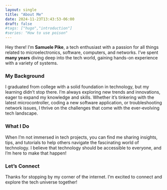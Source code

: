 ```yaml
---
layout: single
title: "About Me"
date: 2024-11-23T13:43:53-06:00
draft: false
#tags: ["hugo","introduction"]
#series: "How to use poison"
---
```

Hey there! I’m **Samuele Pike**, a tech enthusiast with a passion for all things related to microelectronics, software, computers, and networks. I’ve spent **many years** diving deep into the tech world, gaining hands-on experience with a variety of systems.

### My Background
I graduated from college with a solid foundation in technology, but my learning didn’t stop there. I’m always exploring new trends and innovations, eager to expand my knowledge and skills. Whether it’s tinkering with the latest microcontroller, coding a new software application, or troubleshooting network issues, I thrive on the challenges that come with the ever-evolving tech landscape.

### What I Do
When I’m not immersed in tech projects, you can find me sharing insights, tips, and tutorials to help others navigate the fascinating world of technology. I believe that technology should be accessible to everyone, and I’m here to make that happen!

### Let’s Connect
Thanks for stopping by my corner of the internet. I’m excited to connect and explore the tech universe together!

